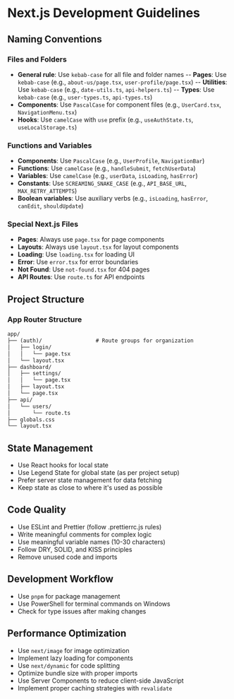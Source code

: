 # Next.js Development Guidelines

## Naming Conventions

### Files and Folders

- **General rule**: Use `kebab-case` for all file and folder names
    -- **Pages**: Use `kebab-case` (e.g., `about-us/page.tsx`, `user-profile/page.tsx`)
    -- **Utilities**: Use `kebab-case` (e.g., `date-utils.ts`, `api-helpers.ts`)
    -- **Types**: Use `kebab-case` (e.g., `user-types.ts`, `api-types.ts`)
- **Components**: Use `PascalCase` for component files (e.g., `UserCard.tsx`, `NavigationMenu.tsx`)
- **Hooks**: Use `camelCase` with `use` prefix (e.g., `useAuthState.ts`, `useLocalStorage.ts`)

### Functions and Variables

- **Components**: Use `PascalCase` (e.g., `UserProfile`, `NavigationBar`)
- **Functions**: Use `camelCase` (e.g., `handleSubmit`, `fetchUserData`)
- **Variables**: Use `camelCase` (e.g., `userData`, `isLoading`, `hasError`)
- **Constants**: Use `SCREAMING_SNAKE_CASE` (e.g., `API_BASE_URL`, `MAX_RETRY_ATTEMPTS`)
- **Boolean variables**: Use auxiliary verbs (e.g., `isLoading`, `hasError`, `canEdit`, `shouldUpdate`)

### Special Next.js Files

- **Pages**: Always use `page.tsx` for page components
- **Layouts**: Always use `layout.tsx` for layout components
- **Loading**: Use `loading.tsx` for loading UI
- **Error**: Use `error.tsx` for error boundaries
- **Not Found**: Use `not-found.tsx` for 404 pages
- **API Routes**: Use `route.ts` for API endpoints

## Project Structure

### App Router Structure

```md
app/
├── (auth)/                 # Route groups for organization
│   ├── login/
│   │   └── page.tsx
│   └── layout.tsx
├── dashboard/
│   ├── settings/
│   │   └── page.tsx
│   ├── layout.tsx
│   └── page.tsx
├── api/
│   └── users/
│       └── route.ts
├── globals.css
└── layout.tsx
```

## State Management

- Use React hooks for local state
- Use Legend State for global state (as per project setup)
- Prefer server state management for data fetching
- Keep state as close to where it's used as possible

## Code Quality

- Use ESLint and Prettier (follow .prettierrc.js rules)
- Write meaningful comments for complex logic
- Use meaningful variable names (10-30 characters)
- Follow DRY, SOLID, and KISS principles
- Remove unused code and imports

## Development Workflow

- Use `pnpm` for package management
- Use PowerShell for terminal commands on Windows
- Check for type issues after making changes

## Performance Optimization

- Use `next/image` for image optimization
- Implement lazy loading for components
- Use `next/dynamic` for code splitting
- Optimize bundle size with proper imports
- Use Server Components to reduce client-side JavaScript
- Implement proper caching strategies with `revalidate`

